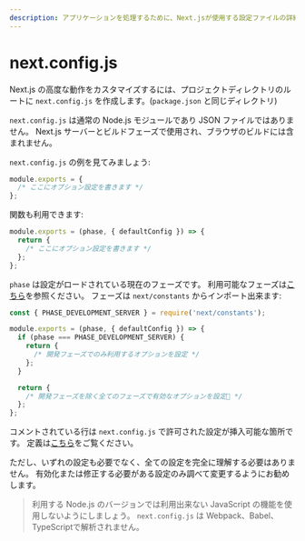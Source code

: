 ```yaml
---
description: アプリケーションを処理するために、Next.jsが使用する設定ファイルの詳細をご覧ください。
---
```


# next.config.js

Next.js の高度な動作をカスタマイズするには、プロジェクトディレクトリのルートに `next.config.js` を作成します。(`package.json` と同じディレクトリ)

`next.config.js` は通常の Node.js モジュールであり JSON ファイルではありません。
Next.js サーバーとビルドフェーズで使用され、ブラウザのビルドには含まれません。

`next.config.js` の例を見てみましょう:

```js
module.exports = {
  /* ここにオプション設定を書きます */
};
```

関数も利用できます:

```js
module.exports = (phase, { defaultConfig }) => {
  return {
    /* ここにオプション設定を書きます */
  };
};
```

`phase` は設定がロードされている現在のフェーズです。
利用可能なフェーズは[こちら](https://github.com/zeit/next.js/blob/canary/packages/next/next-server/lib/constants.ts#L1-L4)を参照ください。
フェーズは `next/constants` からインポート出来ます:

```js
const { PHASE_DEVELOPMENT_SERVER } = require('next/constants');

module.exports = (phase, { defaultConfig }) => {
  if (phase === PHASE_DEVELOPMENT_SERVER) {
    return {
      /* 開発フェーズでのみ利用するオプションを設定 */
    };
  }

  return {
    /* 開発フェーズを除く全てのフェーズで有効なオプションを設定 */
  };
};
```

コメントされている行は `next.config.js` で許可された設定が挿入可能な箇所です。
定義は[こちら](https://github.com/zeit/next.js/blob/canary/packages/next/next-server/server/config.ts#L12-L63)をご覧ください。

ただし、いずれの設定も必要でなく、全ての設定を完全に理解する必要はありません。
有効化または修正する必要がある設定のみ調べて変更するようにお勧めします。

> 利用する Node.js のバージョンでは利用出来ない JavaScript の機能を使用しないようにしましょう。 `next.config.js` は Webpack、Babel、TypeScriptで解析されません。
